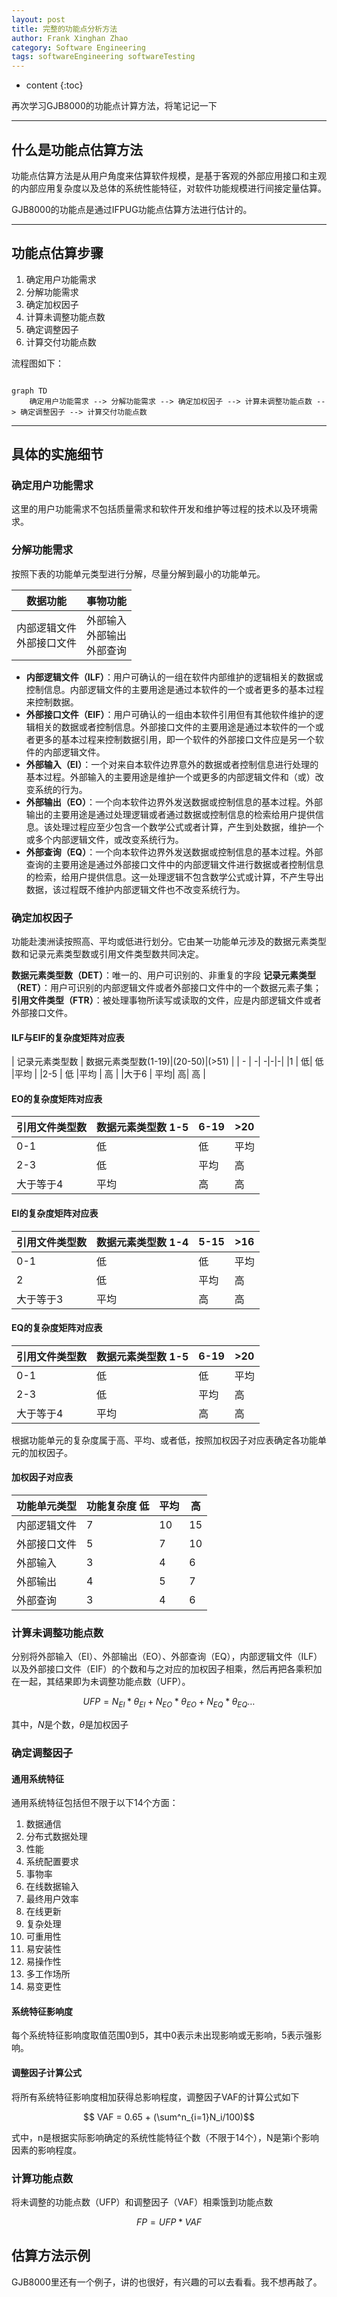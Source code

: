 ```yaml
---
layout: post
title: 完整的功能点分析方法
author: Frank Xinghan Zhao
category: Software Engineering
tags: softwareEngineering softwareTesting
---
```


* content
{:toc}


再次学习GJB8000的功能点计算方法，将笔记记一下





-----

## 什么是功能点估算方法

功能点估算方法是从用户角度来估算软件规模，是基于客观的外部应用接口和主观的内部应用复杂度以及总体的系统性能特征，对软件功能规模进行间接定量估算。

GJB8000的功能点是通过IFPUG功能点估算方法进行估计的。

-----

## 功能点估算步骤

1. 确定用户功能需求
2. 分解功能需求
3. 确定加权因子
4. 计算未调整功能点数
5. 确定调整因子
6. 计算交付功能点数

流程图如下：

```mermaid

graph TD
    确定用户功能需求 --> 分解功能需求 --> 确定加权因子 --> 计算未调整功能点数 --> 确定调整因子 --> 计算交付功能点数
```
-----

## 具体的实施细节

### 确定用户功能需求

这里的用户功能需求不包括质量需求和软件开发和维护等过程的技术以及环境需求。

###  分解功能需求

按照下表的功能单元类型进行分解，尽量分解到最小的功能单元。

| 数据功能 | 事物功能 |
|-|-|
|内部逻辑文件<br>外部接口文件| 外部输入 <br> 外部输出 <br> 外部查询 <br> |

- **内部逻辑文件（ILF）**：用户可确认的一组在软件内部维护的逻辑相关的数据或控制信息。内部逻辑文件的主要用途是通过本软件的一个或者更多的基本过程来控制数据。
- **外部接口文件（EIF）**：用户可确认的一组由本软件引用但有其他软件维护的逻辑相关的数据或者控制信息。外部接口文件的主要用途是通过本软件的一个或者更多的基本过程来控制数据引用，即一个软件的外部接口文件应是另一个软件的内部逻辑文件。
- **外部输入（EI）**：一个对来自本软件边界意外的数据或者控制信息进行处理的基本过程。外部输入的主要用途是维护一个或更多的内部逻辑文件和（或）改变系统的行为。
- **外部输出（EO）**：一个向本软件边界外发送数据或控制信息的基本过程。外部输出的主要用途是通过处理逻辑或者通过数据或控制信息的检索给用户提供信息。该处理过程应至少包含一个数学公式或者计算，产生到处数据，维护一个或多个内部逻辑文件，或改变系统行为。
- **外部查询（EQ）**：一个向本软件边界外发送数据或控制信息的基本过程。外部查询的主要用途是通过外部接口文件中的内部逻辑文件进行数据或者控制信息的检索，给用户提供信息。这一处理逻辑不包含数学公式或计算，不产生导出数据，该过程既不维护内部逻辑文件也不改变系统行为。

### 确定加权因子

功能赴澳洲读按照高、平均或低进行划分。它由某一功能单元涉及的数据元素类型数和记录元素类型数或引用文件类型数共同决定。

**数据元素类型数（DET）**：唯一的、用户可识别的、非重复的字段
**记录元素类型（RET）**：用户可识别的内部逻辑文件或者外部接口文件中的一个数据元素子集；
**引用文件类型（FTR）**：被处理事物所读写或读取的文件，应是内部逻辑文件或者外部接口文件。

#### ILF与EIF的复杂度矩阵对应表

| 记录元素类型数 | 数据元素类型数(1-19)|(20-50)|(>51) |
| - | -| -|-|-|
|1 | 低| 低 |平均 |
|2-5 | 低 |平均 | 高 |
|大于6 | 平均|  高| 高 |

#### EO的复杂度矩阵对应表

|引用文件类型数|  数据元素类型数  1-5   |  6-19   | >20 |
|-|-|-|-|
|0-1 |低 | 低  |平均|
|2-3 |低  |平均  |  高|
|大于等于4  | 平均   | 高  | 高   |

#### EI的复杂度矩阵对应表

|引用文件类型数|  数据元素类型数  1-4 | 5-15  | >16 |
|-|-|-|-|
|0-1 |低 | 低  |平均|
|2 |低  |平均  |  高|
|大于等于3 | 平均   | 高  | 高   |

#### EQ的复杂度矩阵对应表

|引用文件类型数|  数据元素类型数  1-5   |  6-19   | >20 |
|-|-|-|-|
|0-1 |低 | 低  |平均|
|2-3 |低  |平均  |  高|
|大于等于4  | 平均   | 高  | 高   |

根据功能单元的复杂度属于高、平均、或者低，按照加权因子对应表确定各功能单元的加权因子。

#### 加权因子对应表

| 功能单元类型| 功能复杂度 低 | 平均 |高|
|-|-|-|-|
|内部逻辑文件| 7 | 10| 15|
|外部接口文件| 5 |7|10|
|外部输入|3|4|6|
|外部输出|4|5|7|
|外部查询|3|4|6|

### 计算未调整功能点数

分别将外部输入（EI）、外部输出（EO）、外部查询（EQ），内部逻辑文件（ILF）以及外部接口文件（EIF）的个数和与之对应的加权因子相乘，然后再把各乘积加在一起，其结果即为未调整功能点数（UFP）。

$$ UFP= N_{EI} * \theta_{EI}+ N_{EO} * \theta_{EO}+ N_{EQ} * \theta_{EQ} \dots $$

其中，$N$是个数，$\theta$是加权因子

### 确定调整因子

#### 通用系统特征

通用系统特征包括但不限于以下14个方面：

1. 数据通信
2. 分布式数据处理
3. 性能
4. 系统配置要求
5. 事物率
6. 在线数据输入
7. 最终用户效率
8. 在线更新
9. 复杂处理
10. 可重用性
11. 易安装性
12. 易操作性
13. 多工作场所
14. 易变更性

#### 系统特征影响度

每个系统特征影响度取值范围0到5，其中0表示未出现影响或无影响，5表示强影响。

#### 调整因子计算公式

将所有系统特征影响度相加获得总影响程度，调整因子VAF的计算公式如下

$$ VAF = 0.65 + (\sum^n_{i=1}N_i/100)$$

式中，n是根据实际影响确定的系统性能特征个数（不限于14个），N是第i个影响因素的影响程度。

### 计算功能点数

将未调整的功能点数（UFP）和调整因子（VAF）相乘饿到功能点数

$$ FP = UFP * VAF $$

## 估算方法示例

GJB8000里还有一个例子，讲的也很好，有兴趣的可以去看看。我不想再敲了。
